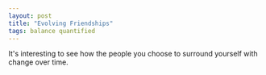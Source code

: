 ```yaml
---
layout: post
title: "Evolving Friendships"
tags: balance quantified
---
```


It's interesting to see how the people you choose to surround yourself with change over time.
